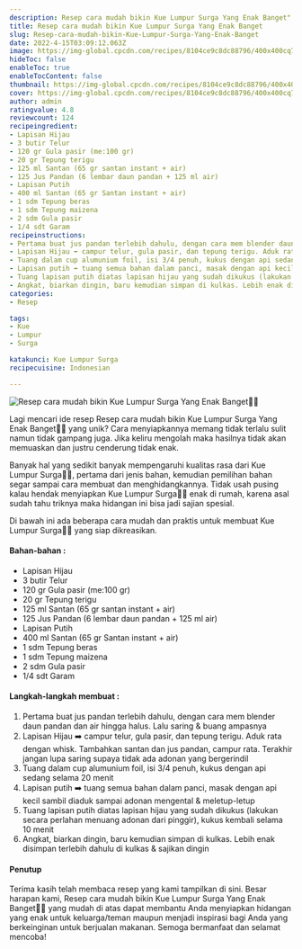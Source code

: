 ```yaml
---
description: Resep cara mudah bikin Kue Lumpur Surga Yang Enak Banget"
title: Resep cara mudah bikin Kue Lumpur Surga Yang Enak Banget
slug: Resep-cara-mudah-bikin-Kue-Lumpur-Surga-Yang-Enak-Banget
date: 2022-4-15T03:09:12.063Z
image: https://img-global.cpcdn.com/recipes/8104ce9c8dc88796/400x400cq70/photo.jpg
hideToc: false
enableToc: true
enableTocContent: false
thumbnail: https://img-global.cpcdn.com/recipes/8104ce9c8dc88796/400x400cq70/photo.jpg
cover: https://img-global.cpcdn.com/recipes/8104ce9c8dc88796/400x400cq70/photo.jpg
author: admin
ratingvalue: 4.8
reviewcount: 124
recipeingredient:
- Lapisan Hijau
- 3 butir Telur
- 120 gr Gula pasir (me:100 gr)
- 20 gr Tepung terigu
- 125 ml Santan (65 gr santan instant + air)
- 125 Jus Pandan (6 lembar daun pandan + 125 ml air)
- Lapisan Putih
- 400 ml Santan (65 gr Santan instant + air)
- 1 sdm Tepung beras
- 1 sdm Tepung maizena
- 2 sdm Gula pasir
- 1/4 sdt Garam
recipeinstructions:
- Pertama buat jus pandan terlebih dahulu, dengan cara mem blender daun pandan dan air hingga halus. Lalu saring & buang ampasnya
- Lapisan Hijau ➡️ campur telur, gula pasir, dan tepung terigu. Aduk rata dengan whisk. Tambahkan santan dan jus pandan, campur rata. Terakhir jangan lupa saring supaya tidak ada adonan yang bergerindil
- Tuang dalam cup alumunium foil, isi 3/4 penuh, kukus dengan api sedang selama 20 menit
- Lapisan putih ➡️ tuang semua bahan dalam panci, masak dengan api kecil sambil diaduk sampai adonan mengental & meletup-letup
- Tuang lapisan putih diatas lapisan hijau yang sudah dikukus (lakukan secara perlahan menuang adonan dari pinggir), kukus kembali selama 10 menit
- Angkat, biarkan dingin, baru kemudian simpan di kulkas. Lebih enak disimpan terlebih dahulu di kulkas & sajikan dingin
categories:
- Resep

tags:
- Kue
- Lumpur
- Surga

katakunci: Kue Lumpur Surga
recipecuisine: Indonesian

---
```


![Resep cara mudah bikin Kue Lumpur Surga Yang Enak Banget👩‍🍳](https://img-global.cpcdn.com/recipes/8104ce9c8dc88796/400x400cq70/photo.jpg)

Lagi mencari ide resep Resep cara mudah bikin Kue Lumpur Surga Yang Enak Banget👩‍🍳 yang unik? Cara menyiapkannya memang tidak terlalu sulit namun tidak gampang juga. Jika keliru mengolah maka hasilnya tidak akan memuaskan dan justru cenderung tidak enak.

Banyak hal yang sedikit banyak mempengaruhi kualitas rasa dari Kue Lumpur Surga👩‍🍳, pertama dari jenis bahan, kemudian pemilihan bahan segar sampai cara membuat dan menghidangkannya. Tidak usah pusing kalau hendak menyiapkan Kue Lumpur Surga👩‍🍳 enak di rumah, karena asal sudah tahu triknya maka hidangan ini bisa jadi sajian spesial.

Di bawah ini ada beberapa cara mudah dan praktis untuk membuat Kue Lumpur Surga👩‍🍳 yang siap dikreasikan.

<!--inarticleads1-->

#### Bahan-bahan :

- Lapisan Hijau
- 3 butir Telur
- 120 gr Gula pasir (me:100 gr)
- 20 gr Tepung terigu
- 125 ml Santan (65 gr santan instant + air)
- 125 Jus Pandan (6 lembar daun pandan + 125 ml air)
- Lapisan Putih
- 400 ml Santan (65 gr Santan instant + air)
- 1 sdm Tepung beras
- 1 sdm Tepung maizena
- 2 sdm Gula pasir
- 1/4 sdt Garam

<!--inarticleads2-->

#### Langkah-langkah membuat :

1. Pertama buat jus pandan terlebih dahulu, dengan cara mem blender daun pandan dan air hingga halus. Lalu saring & buang ampasnya
1. Lapisan Hijau ➡️ campur telur, gula pasir, dan tepung terigu. Aduk rata dengan whisk. Tambahkan santan dan jus pandan, campur rata. Terakhir jangan lupa saring supaya tidak ada adonan yang bergerindil
1. Tuang dalam cup alumunium foil, isi 3/4 penuh, kukus dengan api sedang selama 20 menit
1. Lapisan putih ➡️ tuang semua bahan dalam panci, masak dengan api kecil sambil diaduk sampai adonan mengental & meletup-letup
1. Tuang lapisan putih diatas lapisan hijau yang sudah dikukus (lakukan secara perlahan menuang adonan dari pinggir), kukus kembali selama 10 menit
1. Angkat, biarkan dingin, baru kemudian simpan di kulkas. Lebih enak disimpan terlebih dahulu di kulkas & sajikan dingin

#### Penutup

Terima kasih telah membaca resep yang kami tampilkan di sini. Besar harapan kami, Resep cara mudah bikin Kue Lumpur Surga Yang Enak Banget👩‍🍳 yang mudah di atas dapat membantu Anda menyiapkan hidangan yang enak untuk keluarga/teman maupun menjadi inspirasi bagi Anda yang berkeinginan untuk berjualan makanan. Semoga bermanfaat dan selamat mencoba!
